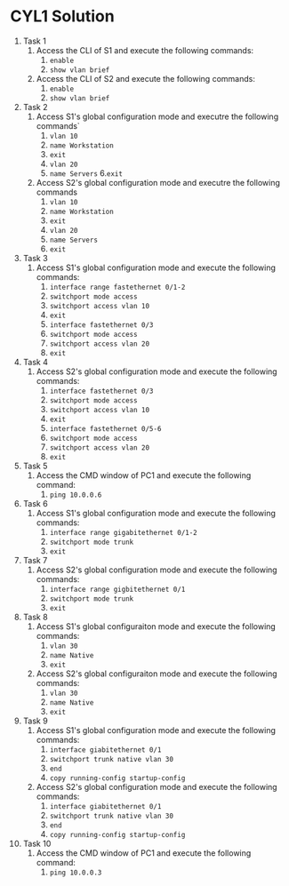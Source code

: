 # CYL1 Solution

1. Task 1
   1. Access the CLI of S1 and execute the following commands:
      1. `enable`
      2. `show vlan brief`
   2. Access the CLI of S2 and execute the following commands:
      1. `enable`
      2. `show vlan brief`
2. Task 2
   1. Access S1's global configuration mode and executre the following commands`
      1. `vlan 10`
      2. `name Workstation`
      3. `exit`
      4. `vlan 20`
      5. `name Servers`
      6.`exit`
   2. Access S2's global configuration mode and executre the following commands
      1. `vlan 10`
      2. `name Workstation`
      3. `exit`
      4. `vlan 20`
      5. `name Servers`
      6. `exit`
3. Task 3
   1. Access S1's global configuration mode and execute the following commands:
      1. `interface range fastethernet 0/1-2`
      2. `switchport mode access`
      3. `switchport access vlan 10`
      4. `exit`
      5. `interface fastethernet 0/3`
      6. `switchport mode access`
      7. `switchport access vlan 20`
      8. `exit`
4. Task 4
   1. Access S2's global configuration mode and execute the following commands:
      1. `interface fastethernet 0/3`
      2. `switchport mode access`
      3. `switchport access vlan 10`
      4. `exit`
      5. `interface fastethernet 0/5-6`
      6. `switchport mode access`
      7. `switchport access vlan 20`
      8. `exit`
5. Task 5
   1. Access the CMD window of PC1 and execute the following command:
      1. `ping 10.0.0.6`
6. Task 6
   1. Access S1's global configuration mode and execute the following commands:
      1. `interface range gigabitethernet 0/1-2`
      2. `switchport mode trunk`
      3. `exit`
7. Task 7
   1. Access S2's global configuration mode and execute the following commands:
      1. `interface range gigbitethernet 0/1`
      2. `switchport mode trunk`
      3. `exit`
8. Task 8
   1. Access S1's global configuraiton mode and execute the following commands:
      1. `vlan 30`
      2. `name Native`
      3. `exit`
   2. Access S2's global configuraiton mode and execute the following commands:
      1. `vlan 30`
      2. `name Native`
      3. `exit`
9. Task 9
   1. Access S1's global configuration mode and execute the following commands:
       1. `interface giabitethernet 0/1`
       2. `switchport trunk native vlan 30`
       3. `end`
       4. `copy running-config startup-config`
   2. Access S2's global configuration mode and execute the following commands:
       1. `interface giabitethernet 0/1`
       2. `switchport trunk native vlan 30`
       3. `end`
       4. `copy running-config startup-config`
10. Task 10
    1. Access the CMD window of PC1 and execute the following command:
        1. `ping 10.0.0.3`
